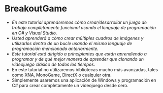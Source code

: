 # BreakoutGame

- _En este tutorial aprenderemos cómo crear/desarrollar un juego de trabajo completamente funcional usando el lenguaje de programación en C# y Visual Studio._
- _Usted aprenderá a cómo crear múltiples cuadros de imágenes y utilizarlos dentro de un bucle usando el mismo lenguaje de programación mencionado anteriormente._
- _Este tutorial está dirigido a principiantes que están aprendiendo a programar y de qué mejor manera de aprender que clonando un videojuego clásico de todos los tiempos._
- En este tutorial no utilizaremos bibliotecas mucho más avanzadas, tales como XNA, MonoGame, DirectX o cualquier otra.
- Simplemente usaremos una aplicación de Windows y programación en C# para crear completamente un videojuego desde cero.

